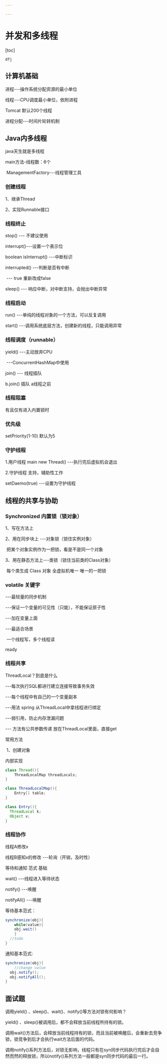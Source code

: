 ```yaml
---

---
```


# 并发和多线程



[toc]



[^ds]: 
[^]: odijrgoiijdfvoij

`dfj`

<!-- dfijboij -->

















## 计算机基础

进程---操作系统分配资源的最小单位

线程---CPU调度最小单位，依附进程

Tomcat 默认200个线程

进程分配---时间片轮转机制



## Java内多线程

java天生就是多线程

main方法-线程数：6个

​		ManagementFactory---线程管理工具

### 创建线程

1、继承Thread

2、实现Runnable接口



### 线程终止

stop() --- 不建议使用

interrupt()---设置一个表示位

boolean isInterrupt() ---中断标识

interrupted() ---判断是否有中断

​						--- true 重新改成false

sleep() --- 响应中断，对中断支持，会抛出中断异常





### 线程启动

run() ---单纯的线程对象的一个方法，可以反复调用

start() ---调用系统底层方法，创建新的线程，只能调用异常



### 线程调度（runnable）

yield() ---主动放弃CPU

​			---ConcurrentHashMap中使用



join() --- 线程插队

b.join()  插队  a线程之前



### 线程阻塞

有且仅有进入内置锁时



### 优先级

setPriority(1-10)  默认为5



### 守护线程

1.用户线程 main new Thread()  ---执行完后虚拟机会退出

2.守护线程 支持，辅助性工作

setDaemo(true) ---设置为守护线程



## 线程的共享与协助

### Synchronized  内置锁（锁对象）

1、写在方法上

2、用在同步块上   ---对象锁（锁住实例对象）

​		把某个对象实例作为一把锁，看是不是同一个对象

3、用在静态方法上---类锁（锁住当前类的Class对象）

​		每个类生成 Class 对象  全虚拟机唯一   唯一的一把锁



### volatile  关键字

---最轻量的同步机制

---保证一个变量的可见性（只能），不能保证原子性

---加在变量上面

---最适合场景

​	一个线程写，多个线程读

ready



### 线程共享

ThreadLocal？到底是什么

---每次执行SQL都进行建立连接导致事务失效

---每个线程中有自己的一个变量副本

---用法 spring 从ThreadLocal中拿线程进行绑定

---弱引用，防止内存泄漏问题

--- 方法有公共参数传递 放在ThreadLocal里面，直接get

常用方法

​	1、创建对象

内部实现

```java
class Thread(){
	ThreadLocalMap threadLocals;
}

class ThreadLocalMap(){
	Entry[] table;
}

class Entry(){
  ThreadLocal k;
  Object v;
}
```



### 线程协作

线程A修改x

线程B感知x的修改 ---轮询（开销，及时性）

等待和通知  范式  基础

wait() ---线程进入等待状态

notify() ---唤醒

notifyAll() ---唤醒



等待基本范式：

```java
synchronize(obj){
	while(value){
    obj.wait()
	}
  //todo
}
```

通知基本范式:

```java
synchronize(obj){
	//change value
  obj.notify();
  obj.notifyAll();
}
```





## 面试题

调用yield() 、sleep()、wait()、notify()等方法对锁有何影响？

yield() 、sleep()被调用后，都不会释放当前线程所持有的锁。

调用wait()方法后，会释放当前线程持有的锁，而且当前被唤醒后，会重新去竞争锁，锁竞争到后才会执行wait方法后面的代码。

调用notify()系列方法后，对锁无影响，线程只有在syn同步代码执行完后才会自然而然的释放锁，所以notify()系列方法一般都是syn同步代码的最后一行。


